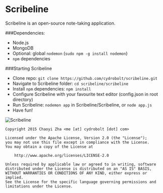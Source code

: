 Scribeline
==========

Scribeline is an open-source note-taking application.

###Dependencies:
 - Node.js
 - MongoDB
 - Optional: global `nodemon` (`sudo npm -g install nodemon`)
 - `npm` dependencies

###Starting Scribeline
 - Clone repo: `git clone https://github.com/cydrobolt/scribeline.git`
 - Navigate to Scribeline folder: `cd scribeline/scribeline`
 - Install `npm` dependencies: `npm install`
 - Configure Scribeline with your favourite text editor (config.json in root directory)
 - Run Scribeline: `nodemon app` in Scribeline/Scribeline, or `node app.js`
 - Have fun!

![Scribeline](http://i.imgur.com/EJMG4mn.png)

```
Copyright 2015 Chaoyi Zha <me [at] cydrobolt [dot] com>

Licensed under the Apache License, Version 2.0 (the "License");
you may not use this file except in compliance with the License.
You may obtain a copy of the License at

    http://www.apache.org/licenses/LICENSE-2.0

Unless required by applicable law or agreed to in writing, software
distributed under the License is distributed on an "AS IS" BASIS,
WITHOUT WARRANTIES OR CONDITIONS OF ANY KIND, either express or implied.
See the License for the specific language governing permissions and
limitations under the License.
```
